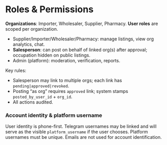 # Roles & Permissions

**Organizations**: Importer, Wholesaler, Supplier, Pharmacy.
**User roles** are scoped per organization.

- Supplier/Importer/Wholesaler/Pharmacy: manage listings, view org analytics, chat.
- **Salesperson**: can post on behalf of linked org(s) after approval; occupation hidden on public listings.
- Admin (platform): moderation, verification, reports.

Key rules:
- Salesperson may link to multiple orgs; each link has `pending|approved|revoked`.
- Posting “as org” requires `approved` link; system stamps `posted_by_user_id` + `org_id`.
- All actions audited.

### Account identity & platform username
User identity is phone-first. Telegram usernames may be linked and will serve as the visible `platform_username` if the user chooses. Platform usernames must be unique. Emails are not used for account identification.
